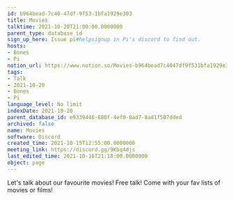 ```yaml
---
id: b964bead-7c40-47df-9f53-1bfa1929e303
title: Movies
talktime: 2021-10-20T21:00:00.0000000
parent_type: database_id
sign_up_here: Issue pi#helpsignup in Pi's discord to find out.
hosts:
- Bones
- Pi
notion_url: https://www.notion.so/Movies-b964bead7c4047df9f531bfa1929e303
tags:
- Talk
- 2021-10-20
- Bones
- Pi
language_level: No limit
indexDate: 2021-10-20
parent_database_id: e9339446-880f-4ef0-8ad7-8ad1f507dded
archived: false
name: Movies
software: Discord
created_time: 2021-10-15T12:55:00.0000000
meeting_link: https://discord.gg/9Kbq4djs
last_edited_time: 2021-10-16T21:18:00.0000000
object: page
---
```


Let's talk about our favourite movies!
Free talk! Come with your fav lists of movies or films!


